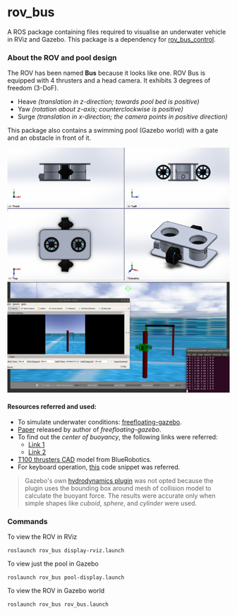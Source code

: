 # rov_bus
A ROS package containing files required to visualise an underwater vehicle in RViz and Gazebo. This package is a dependency for [rov_bus_control][1]. 

### About the ROV and pool design
The ROV has been named **Bus** because it looks like one. ROV Bus is equipped with 4 thrusters and a head camera. It exhibits 3 degrees of freedom (3-DoF).
- Heave *(translation in z-direction; towards pool bed is positive)*
- Yaw     *(rotation about z-axis; counterclockwise is positive)*
- Surge *(translation in x-direction; the camera points in positive direction)*

This package also contains a swimming pool (Gazebo world) with a gate and an obstacle in front of it. 

![Rov in SW](https://github.com/meetm473/rov_bus/blob/master/multimedia/rov_bus_sw.png)
![Rov in Gazebo with gate](https://github.com/meetm473/rov_bus/blob/master/multimedia/rov_bus_gazebo.png)

#### Resources referred and used:
* To simulate underwater conditions: [freefloating-gazebo][1].
*  [Paper][2] released by author of *freefloating-gazebo*.
* To find out the *center of buoyancy*, the following links were referred:
	* [Link 1][3]
	* [Link 2][4]
* [T100 thrusters CAD][5] model from BlueRobotics.
* For keyboard operation, [this][6] code snippet was referred.
> Gazebo's own [hydrodynamics plugin][7] was not opted because the plugin uses the bounding box around mesh of collision model to calculate the buoyant force. The results were accurate only when simple shapes like *cuboid*, *sphere*, and *cylinder* were used.

### Commands
To view the ROV in RViz
```
roslaunch rov_bus display-rviz.launch
```
To view just the pool in Gazebo
```
roslaunch rov_bus pool-display.launch
```
To view the ROV in Gazebo world
```
roslaunch rov_bus rov_bus.launch
```

[1]:https://github.com/freefloating-gazebo/freefloating_gazebo
[2]:https://hal.inria.fr/hal-01065812v1/document
[3]:https://www.youtube.com/watch?v=Im8xpjPI3jA
[4]:https://www.youtube.com/watch?v=HRJY-0Ryw6I
[5]:https://www.google.com/search?client=ubuntu&channel=fs&q=t100+thrusters&ie=utf-8&oe=utf-8
[6]:https://stackoverflow.com/questions/7469139/what-is-the-equivalent-to-getch-getche-in-linux
[7]:http://gazebosim.org/tutorials?tut=hydrodynamics&cat=physics
